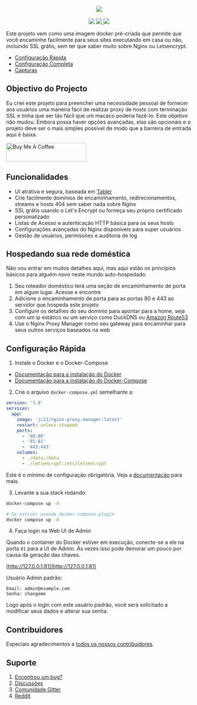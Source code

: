 <p align="center">
	<img src="https://nginxproxymanager.com/github.png">
	<br><br>
	<img src="https://img.shields.io/badge/version-2.10.4-green.svg?style=for-the-badge">
	<a href="https://hub.docker.com/repository/docker/jc21/nginx-proxy-manager">
		<img src="https://img.shields.io/docker/stars/jc21/nginx-proxy-manager.svg?style=for-the-badge">
	</a>
	<a href="https://hub.docker.com/repository/docker/jc21/nginx-proxy-manager">
		<img src="https://img.shields.io/docker/pulls/jc21/nginx-proxy-manager.svg?style=for-the-badge">
	</a>
</p>

Este projeto vem como uma imagem docker pré-criada que permite que você encaminhe facilmente para seus sites
executando em casa ou não, incluindo SSL grátis, sem ter que saber muito sobre Nginx ou Letsencrypt.

- [Configuração Rápida](#configuracao-rapida)
- [Configuração Completa](https://nginxproxymanager.com/pt/inicio)
- [Capturas](https://nginxproxymanager.com/pt/capturas)

## Objectivo do Projecto

Eu criei este projeto para preencher uma necessidade pessoal de fornecer aos usuários uma maneira fácil de realizar
proxy de hosts com terminação SSL e tinha que ser tão fácil que um macaco poderia fazê-lo. Este objetivo não mudou.
Embora possa haver opções avançadas, elas são opcionais e o projeto deve ser o mais simples possível
de modo que a barreira de entrada aqui é baixa.

<a href="https://www.buymeacoffee.com/jc21" target="_blank"><img src="http://public.jc21.com/github/by-me-a-coffee.png" alt="Buy Me A Coffee" style="height: 51px !important;width: 217px !important;" ></a>


## Funcionalidades

- UI atrativa e segura, baseada em [Tabler](https://tabler.github.io/)
- Crie facilmente domínios de encaminhamento, redirecionamentos, streams e hosts 404 sem saber nada sobre Nginx
- SSL grátis usando o Let's Encrypt ou forneça seu próprio certificado personalizado
- Listas de Acesso e autenticação HTTP básica para os seus hosts
- Configurações avançadas do Nginx disponíveis para super usuários
- Gestão de usuários, permissões e auditoria de log


## Hospedando sua rede doméstica

Não vou entrar em muitos detalhes aqui, mas aqui estão os princípios básicos para alguém novo neste mundo auto-hospedado.

1. Seu roteador doméstico terá uma seção de encaminhamento de porta em algum lugar. Acesse e encontre
2. Adicione o encaminhamento de porta para as portas 80 e 443 ao servidor que hospeda este projeto
3. Configure os detalhes do seu domínio para apontar para a home, seja com um ip estático ou um serviço como DuckDNS ou [Amazon Route53](https://github.com/jc21/route53-ddns)
4. Use o Nginx Proxy Manager como seu gateway para encaminhar para seus outros serviços baseados na web


## Configuração Rápida

1. Instale o Docker e o Docker-Compose

- [Documentação para a instalação do Docker](https://docs.docker.com/install/)
- [Documentação para a instalação do Docker-Compose](https://docs.docker.com/compose/install/)

2. Crie o arquivo `docker-compose.yml` semelhante a:

```yml
version: '3.8'
services:
  app:
    image: 'jc21/nginx-proxy-manager:latest'
    restart: unless-stopped
    ports:
      - '80:80'
      - '81:81'
      - '443:443'
    volumes:
      - ./data:/data
      - ./letsencrypt:/etc/letsencrypt
```

Este é o mínimo de configuração obrigatória. Veja a [documentação](https://nginxproxymanager.com/pt/inicio/) para mais.

3. Levante a sua stack rodando:

```bash
docker-compose up -d

# Se estiver usando docker-compose-plugin
docker compose up -d

```

4. Faça login na Web UI de Admin

Quando o container do Docker estiver em execução, conecte-se a ele na porta `81` para a UI de Admin.
Às vezes isso pode demorar um pouco por causa da geração das chaves.

[http://127.0.0.1:81](http://127.0.0.1:81)

Usuário Admin padrão:
```
Email: admin@example.com
Senha: changeme
```

Logo após o login com este usuário padrão, você será solicitado a modificar seus dados e alterar sua senha.


## Contribuidores

Especiais agradecimentos a [todos os nossos contribuidores](https://github.com/NginxProxyManager/nginx-proxy-manager/graphs/contributors).


## Suporte

1. [Encontrou um bug?](https://github.com/NginxProxyManager/nginx-proxy-manager/issues)
2. [Discussões](https://github.com/NginxProxyManager/nginx-proxy-manager/discussions)
3. [Comunidade Gitter](https://gitter.im/nginx-proxy-manager/community)
4. [Reddit](https://reddit.com/r/nginxproxymanager)
